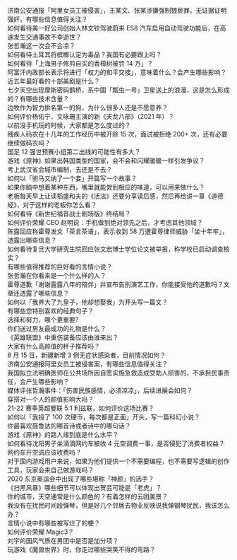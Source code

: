 济南公安通报「阿里女员工被侵害」，王某文、张某涉嫌强制猥亵罪，无证据证明强奸，有哪些信息值得关注？  
如何看待美一好公司创始人林文钦驾驶蔚来 ES8 汽车启用自动驾驶功能后，在高速发生交通事故不幸逝世？  
张哲瀚这一次会不会凉？  
如何看待土耳其将槟榔认定为毒品？我国有必要跟上吗？  
如何看待「上海男子修剪自买的香樟树被罚 14 万」？  
阿富汗内政部长表示将进行「权力的和平交接」，意味着什么？会产生哪些影响？  
近五年最好看的十部美剧是什么？  
七夕天空出现摩斯密码鹊桥，系中国「瓢虫一号」卫星送上的浪漫，这是怎么形成的？有哪些技术含量？  
边牧作为智力排名第一的狗，为什么很多人还是不愿意养？  
如何评价杨佑宁、文咏珊主演的新《天龙八部》（2021 年）？  
以前没手机玩的时候，大家都是怎么度过的？  
残疾人码农在十几年的工作经历中被开除 15 次，面试被拒绝 200+ 次，还有必要继续做码农吗？  
国足 12 强世预赛小组第二出线的可能性有多大？  
游戏《原神》如果出韩国类型的国家，会不会和闪耀暖暖一样引发争议？  
考上武汉省会城市编制，去还是不去？  
如何以「驸马又纳了一个妾」开篇写一个故事？  
如果你脑中想着某种东西，嘴里就能尝到相应的味道，可以用来做什么？  
老板每天早上让读稻盛和夫的《活法》还要分享读后感，然后再给讲一章《道德经》，对于这样的老板你怎么看？  
如何看待《新世纪福音战士剧场版》终结局？  
如何评价荣耀 CEO 赵明说：手机做到绝对领先之后，才考虑其他领域？  
陈露回应称霍尊发文「茶言茶语」，表示收到 58 万遭霍尊律师威胁「坐十年牢」，透露出哪些信息？  
如何看待复旦大学研究生院回应张文宏博士学位论文被举报，称学校已启动调查核实？  
有哪些值得推荐的巨好看的言情小说？  
张哲瀚在你看来是一个什么样的人？  
霍尊道歉「谢谢露露八年的陪伴」并宣布告别演艺工作，你能接受他的道歉吗？文章还透露了哪些信息？  
如何以「我养大了九皇子，他却想娶我」为开头写一篇文？  
有哪些您特别喜欢的经典句子？  
选择和努力，哪个更重要?  
你们送过男友最成功的礼物是什么？  
《英雄联盟》中重伤装备应该由谁来出？  
大家有什么高颜值的杯子推荐吗？  
8 月 15 日，新疆新增 3 例无症状感染者，目前情况如何？  
济南公安通报阿里女员工被侵害案，有哪些信息值得关注？  
我国拟立法明确医师在公共场所因自愿实施急救造成受助人损害的，不承担民事责任，会产生哪些影响？  
媒体评张哲瀚事件：「伤害民族感情，必须凉凉」，后续进展会如何？  
穿搭对一个人的颜值影响大吗？  
21-22 赛季英超曼联 5:1 利兹联，如何评价这场比赛？  
如何以「我投了 100 次硬币，每次都是正面」开头，写一篇科幻小说？  
你最喜欢聂鲁达的哪首诗或者诗中的哪句话？  
游戏《原神》的路人缘到底是什么水平？  
如何看待沈阳男子坐滴滴网约车被收 4 元空调费一事，是否侵犯了消费者权益？网约车开空调应该收费吗？  
对于国内游戏用户来说，如果为他们提供一个不需要编程，也不需要写逻辑的创作工具，玩家会来自己做游戏吗？  
2020 东京奥运会中出现了哪些堪称「神颜」的选手？  
《扫黑风暴》哪些细节可以体现出贺芸可能是「老虎」？  
你的城市，天空通常是什么颜色的？有着怎样的云团美景？  
我没有在扰民时间段弹琴，但是好几个邻居去物业反映说我弹钢琴扰民，我该怎么办？  
言情小说中有哪些被写烂了的梗？  
如何评价荣耀 Magic3？  
刘宇的国风气质在男团中是否是加分项？  
玩游戏《魔兽世界》时，你走过哪些哭笑不得的弯路？  
